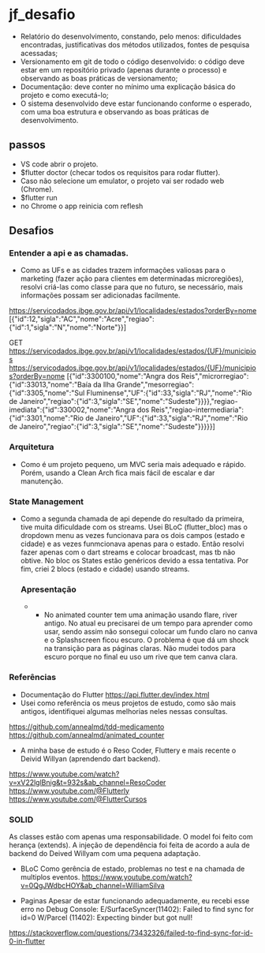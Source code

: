 # jf_desafio

- Relatório do desenvolvimento, constando, pelo menos: dificuldades encontradas, justificativas dos métodos utilizados, fontes de pesquisa acessadas;
- Versionamento em git de todo o código desenvolvido: o código deve estar em um repositório privado (apenas durante o processo) e observando as boas práticas de versionamento;
- Documentação: deve conter no mínimo uma explicação básica do projeto e como executá-lo;
- O sistema desenvolvido deve estar funcionando conforme o esperado, com uma boa estrutura e observando as boas práticas de desenvolvimento.

## passos

- VS code abrir o projeto.
- \$flutter doctor (checar todos os requisitos para rodar flutter).
- Caso não selecione um emulator, o projeto vai ser rodado web (Chrome).
- \$flutter run
- no Chrome o app reinicia com reflesh

## Desafios

### Entender a api e as chamadas.

- Como as UFs e as cidades trazem informações valiosas para o marketing (fazer ação para clientes em determinadas microregiões),
  resolvi criá-las como classe para que no futuro, se necessário, mais informações possam ser adicionadas facilmente.

https://servicodados.ibge.gov.br/api/v1/localidades/estados?orderBy=nome
[{"id":12,"sigla":"AC","nome":"Acre","regiao":{"id":1,"sigla":"N","nome":"Norte"}}]

GET https://servicodados.ibge.gov.br/api/v1/localidades/estados/{UF}/municipios
https://servicodados.ibge.gov.br/api/v1/localidades/estados/{UF}/municipios?orderBy=nome
[{"id":3300100,"nome":"Angra dos Reis","microrregiao":{"id":33013,"nome":"Baía da Ilha Grande","mesorregiao":{"id":3305,"nome":"Sul Fluminense","UF":{"id":33,"sigla":"RJ","nome":"Rio de Janeiro","regiao":{"id":3,"sigla":"SE","nome":"Sudeste"}}}},"regiao-imediata":{"id":330002,"nome":"Angra dos Reis","regiao-intermediaria":{"id":3301,"nome":"Rio de Janeiro","UF":{"id":33,"sigla":"RJ","nome":"Rio de Janeiro","regiao":{"id":3,"sigla":"SE","nome":"Sudeste"}}}}}]

### Arquitetura

- Como é um projeto pequeno, um MVC seria mais adequado e rápido.
  Porém, usando a Clean Arch fica mais fácil de escalar e dar manutenção.

### State Management

- Como a segunda chamada de api depende do resultado da primeira, tive muita dificuldade com os streams.
  Usei BLoC (flutter_bloc) mas o dropdown menu as vezes funcionava para os dois campos (estado e cidade) e as vezes funmcionava apenas para o estado.
  Então resolvi fazer apenas com o dart streams e colocar broadcast, mas tb não obtive.
  No bloc os States estão genéricos devido a essa tentativa.
  Por fim, criei 2 blocs (estado e cidade) usando streams.

  ### Apresentação

  - - No animated counter tem uma animação usando flare, river antigo. No atual eu precisarei de um tempo para aprender como usar, sendo assim não sonsegui colocar um fundo claro no canva e o Splashscreen ficou escuro. O problema é que dá um shock na transição para as páginas claras. Não mudei todos para escuro porque no final eu uso um rive que tem canva clara.

### Referências

- Documentação do Flutter https://api.flutter.dev/index.html
- Usei como referência os meus projetos de estudo, como são mais antigos, identifiquei algumas melhorias neles nessas consultas.

https://github.com/annealmd/tdd-medicamento
https://github.com/annealmd/animated_counter

- A minha base de estudo é o Reso Coder, Fluttery e mais recente o Deivid Willyan (aprendendo dart backend).

https://www.youtube.com/watch?v=xV22lglBnig&t=932s&ab_channel=ResoCoder
https://www.youtube.com/@Flutterly
https://www.youtube.com/@FlutterCursos

### SOLID

As classes estão com apenas uma responsabilidade.
O model foi feito com herança (extends).
A injeção de dependência foi feita de acordo a aula de backend do Deived Willyam com uma pequena adaptação.

- BLoC
  Como gerência de estado, problemas no test e na chamada de multiplos eventos.
  https://www.youtube.com/watch?v=0QgJWdbcHOY&ab_channel=WilliamSilva

- Paginas
  Apesar de estar funcionando adequadamente, eu recebi esse erro no Debug Console:
  E/SurfaceSyncer(11402): Failed to find sync for id=0
  W/Parcel (11402): Expecting binder but got null!

https://stackoverflow.com/questions/73432326/failed-to-find-sync-for-id-0-in-flutter
